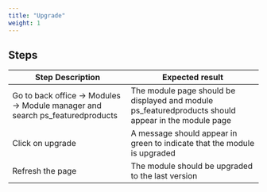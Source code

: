 ```yaml
---
title: "Upgrade"
weight: 1
---
```

## Steps
| Step Description | Expected result |
| ----- | ----- |
| Go to back office -> Modules -> Module manager and search ps_featuredproducts | The module page should be displayed and module ps_featuredproducts should appear in the module page |
| Click on upgrade | A message should appear in green to indicate that the module is upgraded |
| Refresh the page | The module should be upgraded to the last version |
